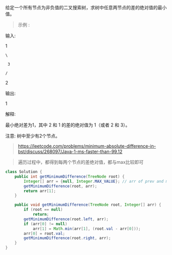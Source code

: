 给定一个所有节点为非负值的二叉搜索树，求树中任意两节点的差的绝对值的最小值。

>示例 :

输入:

   1
   
    \
    
     3
     
    /
    
   2

输出:

1

解释:

最小绝对差为1，其中 2 和 1 的差的绝对值为 1（或者 2 和 3）。

注意: 树中至少有2个节点。

>https://leetcode.com/problems/minimum-absolute-difference-in-bst/discuss/268097/Java-1-ms-faster-than-99.12

>遍历过程中，都得到每两个节点的差绝对值，都与max比较即可
```java
class Solution {
    public int getMinimumDifference(TreeNode root) {
		Integer[] arr = {null, Integer.MAX_VALUE}; // arr of prev and min, in this order
		getMinimumDifference(root, arr);
		return arr[1];
	}

    public void getMinimumDifference(TreeNode root, Integer[] arr) {
        if (root == null)
            return;
        getMinimumDifference(root.left, arr);
        if (arr[0] != null)
            arr[1] = Math.min(arr[1], (root.val - arr[0]));
        arr[0] = root.val;
        getMinimumDifference(root.right, arr);
    }
}
```
